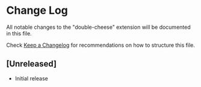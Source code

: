 # Change Log

All notable changes to the "double-cheese" extension will be documented in this file.

Check [Keep a Changelog](http://keepachangelog.com/) for recommendations on how to structure this file.

## [Unreleased]

- Initial release